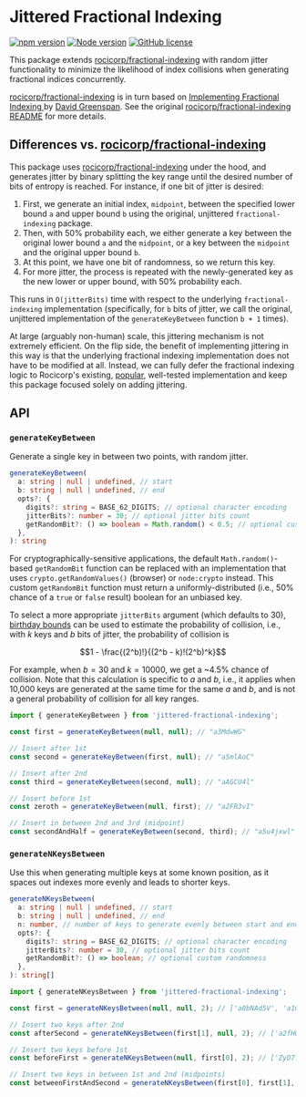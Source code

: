 # Jittered Fractional Indexing

[![npm version](https://img.shields.io/npm/v/jittered-fractional-indexing.svg)](https://www.npmjs.com/package/jittered-fractional-indexing)
[![Node version](https://img.shields.io/node/v/jittered-fractional-indexing.svg)](https://github.com/nathanhleung/jittered-fractional-indexing) 
[![GitHub license](https://img.shields.io/github/license/nathanhleung/jittered-fractional-indexing.svg)](https://github.com/nathanhleung/jittered-fractional-indexing/blob/master/LICENSE)

This package extends [rocicorp/fractional-indexing](https://github.com/rocicorp/fractional-indexing) with random jitter functionality to minimize the likelihood of index collisions when generating fractional indices concurrently.

[rocicorp/fractional-indexing](https://github.com/rocicorp/fractional-indexing) is in turn based on [Implementing Fractional Indexing
](https://observablehq.com/@dgreensp/implementing-fractional-indexing) by [David Greenspan](https://github.com/dgreensp). See the original [rocicorp/fractional-indexing README](https://github.com/rocicorp/fractional-indexing#readme) for more details.

## Differences vs. [rocicorp/fractional-indexing](https://github.com/rocicorp/fractional-indexing)

This package uses [rocicorp/fractional-indexing](https://github.com/rocicorp/fractional-indexing) under the hood, and generates jitter by binary splitting the key range until the desired number of bits of entropy is reached. For instance, if one bit of jitter is desired:

1. First, we generate an initial index, `midpoint`, between the specified lower bound `a` and upper bound `b` using the original, unjittered `fractional-indexing` package.
1. Then, with 50% probability each, we either generate a key between the original lower bound `a` and the `midpoint`, or a key between the `midpoint` and the original upper bound `b`.
1. At this point, we have one bit of randomness, so we return this key.
1. For more jitter, the process is repeated with the newly-generated key as the new lower or upper bound, with 50% probability each.

This runs in `O(jitterBits)` time with respect to the underlying `fractional-indexing` implementation (specifically, for `b` bits of jitter, we call the original, unjittered implementation of the `generateKeyBetween` function `b + 1` times).

At large (arguably non-human) scale, this jittering mechanism is not extremely efficient. On the flip side, the benefit of implementing jittering in this way is that the underlying fractional indexing implementation does not have to be modified at all. Instead, we can fully defer the fractional indexing logic to Rocicorp's existing, [popular](https://www.npmjs.com/package/fractional-indexing?activeTab=dependents), well-tested implementation and keep this package focused solely on adding jittering.

## API

### `generateKeyBetween`

Generate a single key in between two points, with random jitter.

```ts
generateKeyBetween(
  a: string | null | undefined, // start
  b: string | null | undefined, // end
  opts?: {
    digits?: string = BASE_62_DIGITS; // optional character encoding
    jitterBits?: number = 30; // optional jitter bits count
    getRandomBit?: () => boolean = Math.random() < 0.5; // optional custom randomness
  },
): string
```

For cryptographically-sensitive applications, the default `Math.random()`-based `getRandomBit` function can be replaced with an implementation that uses `crypto.getRandomValues()` (browser) or `node:crypto` instead. This custom `getRandomBit` function must return a uniformly-distributed (i.e., 50% chance of a `true` or `false` result) boolean for an unbiased key.

To select a more appropriate `jitterBits` argument (which defaults to 30), [birthday bounds](https://en.wikipedia.org/wiki/Birthday_attack) can be used to estimate the probability of collision, i.e., with $`k`$ keys and $`b`$ bits of jitter, the probability of collision is

$$1 - \frac{(2^b)!}{(2^b - k)!(2^b)^k}$$

For example, when $`b = 30`$ and $`k = 10000`$, we get a ~4.5% chance of collision. Note that this calculation is specific to $`a`$ and $`b`$, i.e., it applies when 10,000 keys are generated at the same time for  the same $`a`$ and $`b`$, and is not a general probability of collision for all key ranges.

```ts
import { generateKeyBetween } from 'jittered-fractional-indexing';

const first = generateKeyBetween(null, null); // "a3MdwWG"

// Insert after 1st
const second = generateKeyBetween(first, null); // "a5mlAoC"

// Insert after 2nd
const third = generateKeyBetween(second, null); // "aAGCU4l"

// Insert before 1st
const zeroth = generateKeyBetween(null, first); // "a2FR3vI"

// Insert in between 2nd and 3rd (midpoint)
const secondAndHalf = generateKeyBetween(second, third); // "a5u4jxwl"
```

### `generateNKeysBetween`

Use this when generating multiple keys at some known position, as it spaces out indexes more evenly and leads to shorter keys.

```ts
generateNKeysBetween(
  a: string | null | undefined, // start
  b: string | null | undefined, // end
  n: number, // number of keys to generate evenly between start and end
  opts?: {
    digits?: string = BASE_62_DIGITS; // optional character encoding
    jitterBits?: number = 30, // optional jitter bits count
    getRandomBit?: () => boolean; // optional custom randomness
  },
): string[]
```

```ts
import { generateNKeysBetween } from 'jittered-fractional-indexing';

const first = generateNKeysBetween(null, null, 2); // ['a0bNAd5V', 'a1Gbzq0G']

// Insert two keys after 2nd
const afterSecond = generateNKeysBetween(first[1], null, 2); // ['a2fHQHyV', 'a3DmSeLV']

// Insert two keys before 1st
const beforeFirst = generateNKeysBetween(null, first[0], 2); // ['ZyD7f85V', 'ZzFK2gHV']

// Insert two keys in between 1st and 2nd (midpoints)
const betweenFirstAndSecond = generateNKeysBetween(first[0], first[1], 2); // ['a0zsO5CZ', 'a10oyKZK']
```
